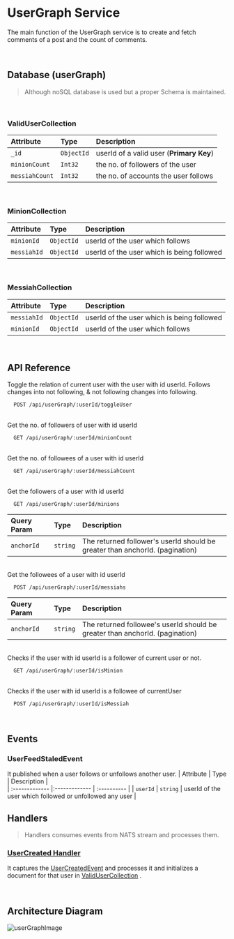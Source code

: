 # UserGraph Service

The main function of the UserGraph service is to create and fetch comments of a post and the count of comments.

<br>

## Database (userGraph)

> Although noSQL database is used but a proper Schema is maintained.<br>

<br>


### ValidUserCollection <br>

| Attribute        | Type        | Description |   
| :------------- |:------------- | :----------  |
| `_id`      | `ObjectId` | userId of a valid user (**Primary Key**) |
| `minionCount`      | `Int32` | the no. of followers of the user |
| `messiahCount`      | `Int32` | the no. of accounts the user follows |
<br>

### MinionCollection <br>

| Attribute        | Type        | Description |   
| :------------- |:------------- | :----------  |
| `minionId`      | `ObjectId` | userId of the user which follows |
| `messiahId`      | `ObjectId` | userId of the user which is being followed |


<br>

### MessiahCollection <br>

| Attribute        | Type        | Description |   
| :------------- |:------------- | :----------  |
| `messiahId`      | `ObjectId` | userId of the user which is being followed |
| `minionId`      | `ObjectId` | userId of the user which follows |

<br>

## API Reference

Toggle the relation of current user with the user with id userId. Follows changes into not following, & not following changes into following.

```code
  POST /api/userGraph/:userId/toggleUser
```
\
Get the no. of followers of user with id userId

```code
  GET /api/userGraph/:userId/minionCount
```
\
Get the no. of followees of a user with id userId

```code
  GET /api/userGraph/:userId/messiahCount
```
\
Get the followers of a user with id userId

```code
  GET /api/userGraph/:userId/minions
```

| Query Param | Type     | Description                |
| :-------- | :------- | :------------------------- |
| `anchorId` | `string` | The returned follower's userId should be greater than anchorId. (pagination) |

\
Get the followees of a user with id userId

```code
  POST /api/userGraph/:userId/messiahs
```

| Query Param | Type     | Description                |
| :-------- | :------- | :------------------------- |
| `anchorId` | `string` | The returned followee's userId should be greater than anchorId. (pagination) |

\
Checks if the user with id userId is a follower of current user or not.

```code
  GET /api/userGraph/:userId/isMinion
```
\
Checks if the user with id userId is a followee of currentUser

```code
  POST /api/userGraph/:userId/isMessiah
```
<br>

## Events


### UserFeedStaledEvent
It published when a user follows or unfollows another user.
| Attribute        | Type        | Description |   
| :------------- |:------------- | :----------  |
| `userId`      | `string` | userId of the user which followed or unfollowed any user |

## Handlers
> Handlers consumes events from NATS stream and processes them.
### [UserCreated Handler](/user-graph/src/handlers/userCreatedHandler.ts)
It captures the [UserCreatedEvent](../auth/README.md#usercreatedevent) and processes it and initializes a document for that user in [ValidUserCollection](#validusercollection-) .

<br>

## Architecture Diagram
![userGraphImage](https://user-images.githubusercontent.com/58662119/205866297-512caecc-eded-4104-a4a0-13a424a7e452.jpg)